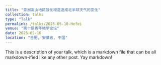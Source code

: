 ```yaml
---
title: "亚洲高山地区强化增温造成北半球天气的变化"
collection: talks
type: "Talk"
permalink: /talks/2025-05-10-Hefei
venue: "第十届青年地学论坛"
date: 2025-05-10
location: "合肥, 安徽省, 中国"
---
```


This is a description of your talk, which is a markdown file that can be all markdown-ified like any other post. Yay markdown!
